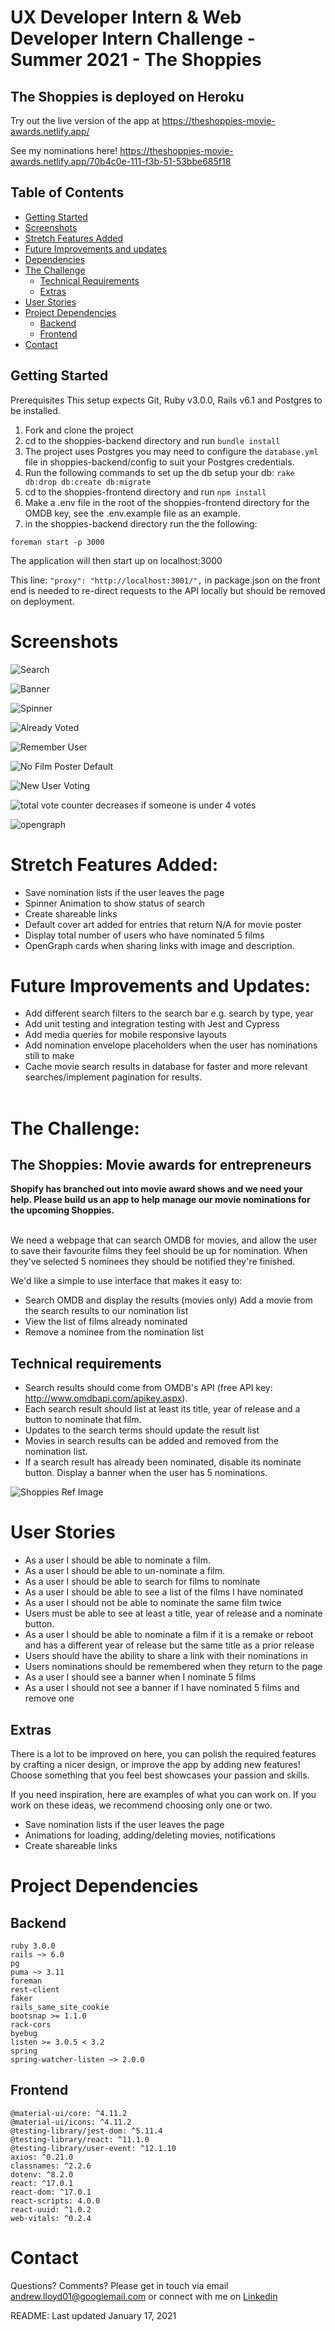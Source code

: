# UX Developer Intern & Web Developer Intern Challenge - Summer 2021 - The Shoppies

## The Shoppies is deployed on Heroku

Try out the live version of the app at https://theshoppies-movie-awards.netlify.app/

See my nominations here! https://theshoppies-movie-awards.netlify.app/70b4c0e-111-f3b-51-53bbe685f18

## Table of Contents

- [Getting Started](##Getting-Started)
- [Screenshots](#Screenshots)
- [Stretch Features Added](#Stretch-Features-Added)
- [Future Improvements and updates](#Future-Improvements-and-updates)
- [Dependencies](#dependencies)
- [The Challenge](#The-Challenge)
  - [Technical Requirements](##Technical-requirements)
  - [Extras](#Extras)
- [User Stories](#User-Stories)
- [Project Dependencies](#Project-Dependencies)
  - [Backend](#Backend)
  - [Frontend](#Frontend)
- [Contact](#Contact)

## Getting Started

Prerequisites
This setup expects Git, Ruby v3.0.0, Rails v6.1 and Postgres to be installed.

1. Fork and clone the project
2. cd to the shoppies-backend directory and run `bundle install`
3. The project uses Postgres you may need to configure the `database.yml` file in shoppies-backend/config to suit your Postgres credentials.
4. Run the following commands to set up the db setup your db: `rake db:drop db:create db:migrate`
5. cd to the shoppies-frontend directory and run `npm install`
6. Make a .env file in the root of the shoppies-frontend directory for the OMDB key, see the .env.example file as an example.
7. in the shoppies-backend directory run the the following:

`foreman start -p 3000`

The application will then start up on localhost:3000

This line: `"proxy": "http://localhost:3001/",` in package.json on the front end is needed to re-direct requests to the API locally but should be removed on deployment.

# Screenshots

![Search](docs/search.gif)

![Banner](docs/banner.gif)

![Spinner](docs/spinner.gif)

![Already Voted](docs/alreadyvoted.gif)

![Remember User](docs/rememberuser.gif)

![No Film Poster Default](docs/defaultimage.gif)

![New User Voting](docs/newuservoting.gif)

![total vote counter decreases if someone is under 4 votes](docs/removevotecounter.gif)

![opengraph](docs/opengraph.gif)

# Stretch Features Added:

- Save nomination lists if the user leaves the page
- Spinner Animation to show status of search
- Create shareable links
- Default cover art added for entries that return N/A for movie poster
- Display total number of users who have nominated 5 films
- OpenGraph cards when sharing links with image and description.
  <br>

# Future Improvements and Updates:

- Add different search filters to the search bar e.g. search by type, year
- Add unit testing and integration testing with Jest and Cypress
- Add media queries for mobile responsive layouts
- Add nomination envelope placeholders when the user has nominations still to make
- Cache movie search results in database for faster and more relevant searches/implement pagination for results.
  <br>
  <br>

# The Challenge:

## The Shoppies: Movie awards for entrepreneurs

<b>Shopify has branched out into movie award shows and we need your help. Please build us an app to help manage our movie nominations for the upcoming Shoppies.</b>
<br></br>

We need a webpage that can search OMDB for movies, and allow the user to save their favourite films they feel should be up for nomination. When they've selected 5 nominees they should be notified they're finished.

We'd like a simple to use interface that makes it easy to:

- Search OMDB and display the results (movies only)
  Add a movie from the search results to our nomination list
- View the list of films already nominated
- Remove a nominee from the nomination list

## Technical requirements

- Search results should come from OMDB's API (free API key: http://www.omdbapi.com/apikey.aspx).
- Each search result should list at least its title, year of release and a button to nominate that film.
- Updates to the search terms should update the result list
- Movies in search results can be added and removed from the nomination list.
- If a search result has already been nominated, disable its nominate button.
  Display a banner when the user has 5 nominations.

![Shoppies Ref Image](docs/Shoppies.png)

# User Stories

- As a user I should be able to nominate a film.
- As a user I should be able to un-nominate a film.
- As a user I should be able to search for films to nominate
- As a user I should be able to see a list of the films I have nominated
- As a user I should not be able to nominate the same film twice
- Users must be able to see at least a title, year of release and a nominate button.
- As a user I should be able to nominate a film if it is a remake or reboot and has a different year of release but the same title as a prior release
- Users should have the ability to share a link with their nominations in
- Users nominations should be remembered when they return to the page
- As a user I should see a banner when I nominate 5 films
- As a user I should not see a banner if I have nominated 5 films and remove one

## Extras

There is a lot to be improved on here, you can polish the required features by crafting a nicer design, or improve the app by adding new features! Choose something that you feel best showcases your passion and skills.

If you need inspiration, here are examples of what you can work on. If you work on these ideas, we recommend choosing only one or two.

- Save nomination lists if the user leaves the page
- Animations for loading, adding/deleting movies, notifications
- Create shareable links

# Project Dependencies

## Backend

    ruby 3.0.0
    rails ~> 6.0
    pg
    puma ~> 3.11
    foreman
    rest-client
    faker
    rails_same_site_cookie
    bootsnap >= 1.1.0
    rack-cors
    byebug
    listen >= 3.0.5 < 3.2
    spring
    spring-watcher-listen ~> 2.0.0

## Frontend

    @material-ui/core: ^4.11.2
    @material-ui/icons: ^4.11.2
    @testing-library/jest-dom: ^5.11.4
    @testing-library/react: ^11.1.0
    @testing-library/user-event: ^12.1.10
    axios: ^0.21.0
    classnames: ^2.2.6
    dotenv: ^8.2.0
    react: ^17.0.1
    react-dom: ^17.0.1
    react-scripts: 4.0.0
    react-uuid: ^1.0.2
    web-vitals: ^0.2.4

# Contact

Questions? Comments? Please get in touch via email andrew.lloyd01@googlemail.com or connect with me on [Linkedin](https://www.linkedin.com/in/andrewlloyd01/)

README: Last updated January 17, 2021
